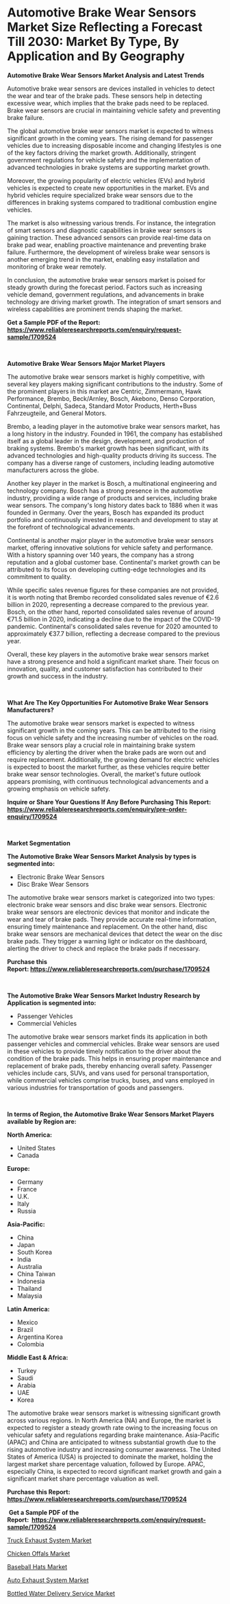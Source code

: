 <p><h1>Automotive Brake Wear Sensors Market Size Reflecting a Forecast Till 2030: Market By Type, By Application and By Geography</h1></p><p><strong>Automotive Brake Wear Sensors Market Analysis and Latest Trends</strong></p>
<p><p>Automotive brake wear sensors are devices installed in vehicles to detect the wear and tear of the brake pads. These sensors help in detecting excessive wear, which implies that the brake pads need to be replaced. Brake wear sensors are crucial in maintaining vehicle safety and preventing brake failure.</p><p>The global automotive brake wear sensors market is expected to witness significant growth in the coming years. The rising demand for passenger vehicles due to increasing disposable income and changing lifestyles is one of the key factors driving the market growth. Additionally, stringent government regulations for vehicle safety and the implementation of advanced technologies in brake systems are supporting market growth.</p><p>Moreover, the growing popularity of electric vehicles (EVs) and hybrid vehicles is expected to create new opportunities in the market. EVs and hybrid vehicles require specialized brake wear sensors due to the differences in braking systems compared to traditional combustion engine vehicles.</p><p>The market is also witnessing various trends. For instance, the integration of smart sensors and diagnostic capabilities in brake wear sensors is gaining traction. These advanced sensors can provide real-time data on brake pad wear, enabling proactive maintenance and preventing brake failure. Furthermore, the development of wireless brake wear sensors is another emerging trend in the market, enabling easy installation and monitoring of brake wear remotely.</p><p>In conclusion, the automotive brake wear sensors market is poised for steady growth during the forecast period. Factors such as increasing vehicle demand, government regulations, and advancements in brake technology are driving market growth. The integration of smart sensors and wireless capabilities are prominent trends shaping the market.</p></p>
<p><strong>Get a Sample PDF of the Report:&nbsp; <a href="https://www.reliableresearchreports.com/enquiry/request-sample/1709524">https://www.reliableresearchreports.com/enquiry/request-sample/1709524</a></strong></p>
<p>&nbsp;</p>
<p><strong>Automotive Brake Wear Sensors Major Market Players</strong></p>
<p><p>The automotive brake wear sensors market is highly competitive, with several key players making significant contributions to the industry. Some of the prominent players in this market are Centric, Zimmermann, Hawk Performance, Brembo, Beck/Arnley, Bosch, Akebono, Denso Corporation, Continental, Delphi, Sadeca, Standard Motor Products, Herth+Buss Fahrzeugteile, and General Motors.</p><p>Brembo, a leading player in the automotive brake wear sensors market, has a long history in the industry. Founded in 1961, the company has established itself as a global leader in the design, development, and production of braking systems. Brembo's market growth has been significant, with its advanced technologies and high-quality products driving its success. The company has a diverse range of customers, including leading automotive manufacturers across the globe.</p><p>Another key player in the market is Bosch, a multinational engineering and technology company. Bosch has a strong presence in the automotive industry, providing a wide range of products and services, including brake wear sensors. The company's long history dates back to 1886 when it was founded in Germany. Over the years, Bosch has expanded its product portfolio and continuously invested in research and development to stay at the forefront of technological advancements.</p><p>Continental is another major player in the automotive brake wear sensors market, offering innovative solutions for vehicle safety and performance. With a history spanning over 140 years, the company has a strong reputation and a global customer base. Continental's market growth can be attributed to its focus on developing cutting-edge technologies and its commitment to quality.</p><p>While specific sales revenue figures for these companies are not provided, it is worth noting that Brembo recorded consolidated sales revenue of €2.6 billion in 2020, representing a decrease compared to the previous year. Bosch, on the other hand, reported consolidated sales revenue of around €71.5 billion in 2020, indicating a decline due to the impact of the COVID-19 pandemic. Continental's consolidated sales revenue for 2020 amounted to approximately €37.7 billion, reflecting a decrease compared to the previous year.</p><p>Overall, these key players in the automotive brake wear sensors market have a strong presence and hold a significant market share. Their focus on innovation, quality, and customer satisfaction has contributed to their growth and success in the industry.</p></p>
<p>&nbsp;</p>
<p><strong>What Are The Key Opportunities For Automotive Brake Wear Sensors Manufacturers?</strong></p>
<p><p>The automotive brake wear sensors market is expected to witness significant growth in the coming years. This can be attributed to the rising focus on vehicle safety and the increasing number of vehicles on the road. Brake wear sensors play a crucial role in maintaining brake system efficiency by alerting the driver when the brake pads are worn out and require replacement. Additionally, the growing demand for electric vehicles is expected to boost the market further, as these vehicles require better brake wear sensor technologies. Overall, the market's future outlook appears promising, with continuous technological advancements and a growing emphasis on vehicle safety.</p></p>
<p><strong>Inquire or Share Your Questions If Any Before Purchasing This Report: <a href="https://www.reliableresearchreports.com/enquiry/pre-order-enquiry/1709524">https://www.reliableresearchreports.com/enquiry/pre-order-enquiry/1709524</a></strong></p>
<p>&nbsp;</p>
<p><strong>Market Segmentation</strong></p>
<p><strong>The Automotive Brake Wear Sensors Market Analysis by types is segmented into:</strong></p>
<p><ul><li>Electronic Brake Wear Sensors</li><li>Disc Brake Wear Sensors</li></ul></p>
<p><p>The automotive brake wear sensors market is categorized into two types: electronic brake wear sensors and disc brake wear sensors. Electronic brake wear sensors are electronic devices that monitor and indicate the wear and tear of brake pads. They provide accurate real-time information, ensuring timely maintenance and replacement. On the other hand, disc brake wear sensors are mechanical devices that detect the wear on the disc brake pads. They trigger a warning light or indicator on the dashboard, alerting the driver to check and replace the brake pads if necessary.</p></p>
<p><strong>Purchase this Report:&nbsp;<a href="https://www.reliableresearchreports.com/purchase/1709524">https://www.reliableresearchreports.com/purchase/1709524</a></strong></p>
<p>&nbsp;</p>
<p><strong>The Automotive Brake Wear Sensors Market Industry Research by Application is segmented into:</strong></p>
<p><ul><li>Passenger Vehicles</li><li>Commercial Vehicles</li></ul></p>
<p><p>The automotive brake wear sensors market finds its application in both passenger vehicles and commercial vehicles. Brake wear sensors are used in these vehicles to provide timely notification to the driver about the condition of the brake pads. This helps in ensuring proper maintenance and replacement of brake pads, thereby enhancing overall safety. Passenger vehicles include cars, SUVs, and vans used for personal transportation, while commercial vehicles comprise trucks, buses, and vans employed in various industries for transportation of goods and passengers.</p></p>
<p>&nbsp;</p>
<p><strong>In terms of Region, the Automotive Brake Wear Sensors Market Players available by Region are:</strong></p>
<p>
    <p> <strong> North America: </strong>
        <ul>
            <li>United States</li>
            <li>Canada</li>
        </ul>
        </p> 
    <p> <strong> Europe: </strong>
        <ul>
            <li>Germany</li>
            <li>France</li>
            <li>U.K.</li>
            <li>Italy</li>
            <li>Russia</li>
        </ul>
        </p> 
    <p> <strong> Asia-Pacific: </strong>
        <ul>
            <li>China</li>
            <li>Japan</li>
            <li>South Korea</li>
            <li>India</li>
            <li>Australia</li>
            <li>China Taiwan</li>
            <li>Indonesia</li>
            <li>Thailand</li>
            <li>Malaysia</li>
        </ul>
        </p> 
    <p> <strong> Latin America: </strong>
        <ul>
            <li>Mexico</li>
            <li>Brazil</li>
            <li>Argentina Korea</li>
            <li>Colombia</li>
        </ul>
        </p> 
    <p> <strong> Middle East & Africa: </strong>
        <ul>
            <li>Turkey</li>
            <li>Saudi</li>
            <li>Arabia</li>
            <li>UAE</li>
            <li>Korea</li>
        </ul>
    </p>
    </p>
<p><p>The automotive brake wear sensors market is witnessing significant growth across various regions. In North America (NA) and Europe, the market is expected to register a steady growth rate owing to the increasing focus on vehicular safety and regulations regarding brake maintenance. Asia-Pacific (APAC) and China are anticipated to witness substantial growth due to the rising automotive industry and increasing consumer awareness. The United States of America (USA) is projected to dominate the market, holding the largest market share percentage valuation, followed by Europe. APAC, especially China, is expected to record significant market growth and gain a significant market share percentage valuation as well.</p></p>
<p><strong>Purchase this Report: <a href="https://www.reliableresearchreports.com/purchase/1709524">https://www.reliableresearchreports.com/purchase/1709524</a></strong></p>
<p>&nbsp;<strong>Get a Sample PDF of the Report:&nbsp;&nbsp;<a href="https://www.reliableresearchreports.com/enquiry/request-sample/1709524">https://www.reliableresearchreports.com/enquiry/request-sample/1709524</a></strong></p>
<p><strong></strong></p>
<p><p><a href="https://github.com/RickHolmes3/Market-Research-Report-List-1/blob/main/truck-exhaust-system-market.md">Truck Exhaust System Market</a></p><p><a href="https://www.linkedin.com/pulse/decoding-chicken-offals-market-deep-dive-latest-trends-v2wce/">Chicken Offals Market</a></p><p><a href="https://medium.com/@marvinhug741/baseball-hats-market-size-reveals-the-best-marketing-channels-in-global-industry-545b07766353">Baseball Hats Market</a></p><p><a href="https://github.com/CliffMedina6/Market-Research-Report-List-1/blob/main/auto-exhaust-system-market.md">Auto Exhaust System Market</a></p><p><a href="https://www.linkedin.com/pulse/bottled-water-delivery-service-market-insights-players-cjqie/">Bottled Water Delivery Service Market</a></p></p>
